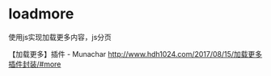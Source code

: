 # loadmore
使用js实现加载更多内容，js分页


【加载更多】插件 - Munachar
http://www.hdh1024.com/2017/08/15/加载更多插件封装/#more


